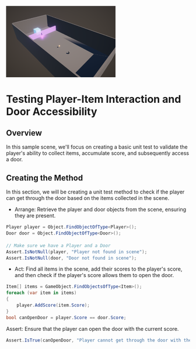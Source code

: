 <img src="SampleScene2.png" width="300"/>

# Testing Player-Item Interaction and Door Accessibility

## Overview
In this sample scene, we'll focus on creating a basic unit test to validate the player's ability to collect items, accumulate score, and subsequently access a door.

## Creating the Method
In this section, we will be creating a unit test method to check if the player can get through the door based on the items collected in the scene.

- Arrange: Retrieve the player and door objects from the scene, ensuring they are present.

```csharp
Player player = Object.FindObjectOfType<Player>();
Door door = Object.FindObjectOfType<Door>();

// Make sure we have a Player and a Door
Assert.IsNotNull(player, "Player not found in scene");
Assert.IsNotNull(door, "Door not found in scene");
```

- Act: Find all items in the scene, add their scores to the player's score, and then check if the player's score allows them to open the door.
```csharp
Item[] items = GameObject.FindObjectsOfType<Item>();
foreach (var item in items)
{
    player.AddScore(item.Score);
}
bool canOpenDoor = player.Score == door.Score;
```

Assert: Ensure that the player can open the door with the current score.
```csharp
Assert.IsTrue(canOpenDoor, "Player cannot get through the door with the current items and score");
```